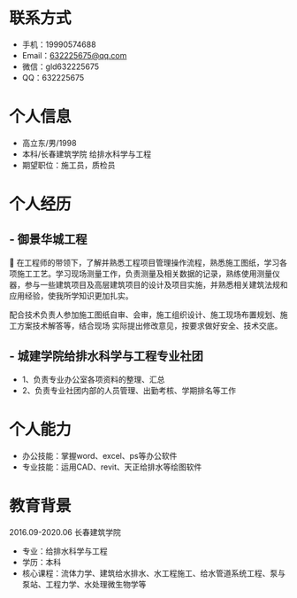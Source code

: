 
# 联系方式

- 手机：19990574688
- Email：632225675@qq.com
- 微信：gld632225675
- QQ：632225675

# 个人信息

 - 高立东/男/1998 
 - 本科/长春建筑学院 给排水科学与工程 
 - 期望职位：施工员，质检员

# 个人经历
## - 御景华城工程
  在工程师的带领下，了解并熟悉工程项目管理操作流程，熟悉施工图纸，学习各项施工工艺。学习现场测量工作，负责测量及相关数据的记录，熟练使用测量仪器，参与一些建筑项目及高层建筑项目的设计及项目实施，并熟悉相关建筑法规和应用经验，使我所学知识更加扎实。
  
  配合技术负责人参加施⼯图纸⾃审、会审，施⼯组织设计、施⼯现场布置规划、施⼯⽅案技术解答等，结合现场 实际提出修改意见，按要求做好安全、技术交底。
## - 城建学院给排水科学与工程专业社团              
- 1、负责专业办公室各项资料的整理、汇总
- 2、负责专业社团内部的人员管理、出勤考核、学期排名等工作

# 个人能力
- 办公技能：掌握word、excel、ps等办公软件
- 专业技能：运用CAD、revit、天正给排水等绘图软件

 # 教育背景
 2016.09-2020.06 长春建筑学院			
- 专业：给排水科学与工程	
- 学历：本科
- 核心课程：流体力学、建筑给水排水、水工程施工、给水管道系统工程、泵与泵站、工程力学、水处理微生物学等
    
